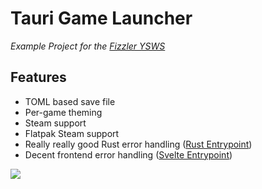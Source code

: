 # Tauri Game Launcher 
*Example Project for the [Fizzler YSWS](https://fizzler.vercel.app/)*

## Features
- TOML based save file
- Per-game theming
- Steam support
- Flatpak Steam support
- Really really good Rust error handling ([Rust Entrypoint](src-tauri/src/lib.rs))
- Decent frontend error handling ([Svelte Entrypoint](src/routes/+page.svelte))

![](https://github.com/user-attachments/assets/a985898c-e55b-4161-b943-aefda7843c73)
